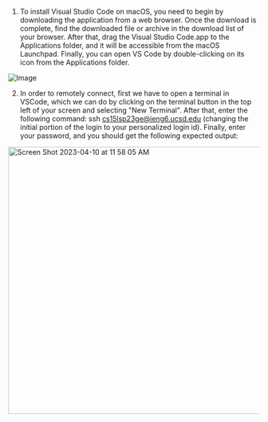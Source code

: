 1. To install Visual Studio Code on macOS, you need to begin by downloading the application from a web browser. Once the download is complete, find the downloaded file or archive in the download list of your browser. After that, drag the Visual Studio Code.app to the Applications folder, and it will be accessible from the macOS Launchpad. Finally, you can open VS Code by double-clicking on its icon from the Applications folder.

![Image](https://docs.cse.lehigh.edu/images/installing-vscode-mac/installing-vscode-mac01.png)


2. In order to remotely connect, first we have to open a terminal in VSCode, which we can do by clicking on the terminal button in the top left of your screen and selecting "New Terminal". After that, enter the following command: ssh cs15lsp23ge@ieng6.ucsd.edu (changing the initial portion of the login to your personalized login id). Finally, enter your password, and you should get the following expected output:

<img width="536" alt="Screen Shot 2023-04-10 at 11 58 05 AM" src="https://user-images.githubusercontent.com/58676663/230973611-222073e2-0ab8-47c4-b145-b54d7b25f4e0.png">
